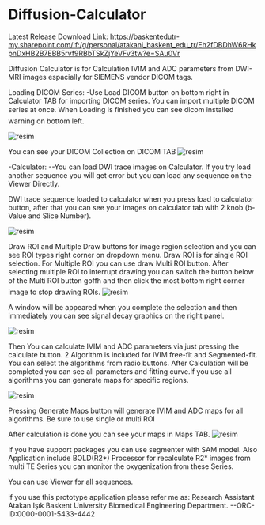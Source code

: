 # Diffusion-Calculator
Latest Release Download Link: https://baskentedutr-my.sharepoint.com/:f:/g/personal/atakani_baskent_edu_tr/Eh2fDBDhW6RHkpnDxHB2B7EBB5rvf9RBbTSkZjYeVFv3tw?e=SAu0Vr

Diffusion Calculator is for Calculation IVIM and ADC parameters from DWI-MRI images espacially for SIEMENS vendor DICOM tags.

Loading DICOM Series:
-Use Load DICOM button on bottom right in Calculator TAB for importing DICOM series. You can import multiple DICOM series at once. When Loading is finished you can see dicom installed warning on bottom left.

![resim](https://github.com/user-attachments/assets/d949f216-53fa-42ec-bfab-ee2330303f83)




You can see your DICOM Collection on DICOM TAB
![resim](https://github.com/user-attachments/assets/5a6672a5-a3ed-42f1-b658-84287326ac16)


-Calculator:
--You can load DWI trace images on Calculator. If you try load another sequence you will get error but you can load any sequence on the Viewer Directly.

DWI trace sequence loaded to calculator when you press load to calculator button, after that you can see your images on calculator tab with 2 knob (b-Value and Slice Number).

![resim](https://github.com/user-attachments/assets/7445105a-4ff4-492b-b0c0-442e253b7f01)

Draw ROI and Multiple Draw buttons for image region selection and you can see ROI types right corner on  dropdown menu. Draw ROI is for single ROI selection. For Multiple ROI you can use draw Multi ROI button. After selecting multiple ROI to interrupt drawing you can switch the button below of the Multi ROI button goffh and then click the most bottom right corner image to stop drawing ROIs.
![resim](https://github.com/user-attachments/assets/9ae7693d-60de-4f21-a7ca-17399fa7b39a)


A window will be appeared when you complete the selection and then immediately you can see signal decay graphics on the right panel.


![resim](https://github.com/user-attachments/assets/9c4c3aba-62e1-46a0-880e-be54ccdf8ad8)

Then You can calculate IVIM and ADC parameters via just pressing the calculate button.
2 Algorithm is included for IVIM free-fit and Segmented-fit. You can select the algorithms from radio buttons. After Calculation will be completed you can see all parameters and fitting curve.If you use all algorithms you can generate maps for specific regions.

![resim](https://github.com/user-attachments/assets/48285315-b60b-467a-906e-aa70d19b75c8)


Pressing Generate Maps button will generate IVIM and ADC maps for all algorithms. Be sure to use single or multi ROI


After calculation is done you can see your maps in Maps TAB.
![resim](https://github.com/user-attachments/assets/04680e9d-b2aa-4d62-a3c1-5a80899978e4)


If you have support packages you can use segmenter with SAM model.
Also Application include BOLD(R2*) Processor for recalculate R2* images from multi TE Series you can monitor the oxygenization from these Series.

You can use Viewer for all sequences.

 if you use this prototype application please refer me as:
Research Assistant Atakan Işık
Baskent University Biomedical Engineering Department.
--ORC-ID:0000-0001-5433-4442
